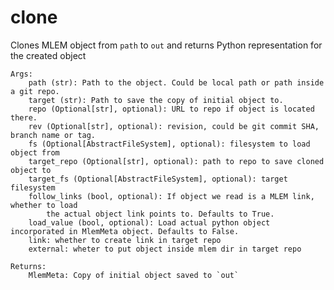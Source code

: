 # clone
Clones MLEM object from `path` to `out`
        and returns Python representation for the created object

    Args:
        path (str): Path to the object. Could be local path or path inside a git repo.
        target (str): Path to save the copy of initial object to.
        repo (Optional[str], optional): URL to repo if object is located there.
        rev (Optional[str], optional): revision, could be git commit SHA, branch name or tag.
        fs (Optional[AbstractFileSystem], optional): filesystem to load object from
        target_repo (Optional[str], optional): path to repo to save cloned object to
        target_fs (Optional[AbstractFileSystem], optional): target filesystem
        follow_links (bool, optional): If object we read is a MLEM link, whether to load
            the actual object link points to. Defaults to True.
        load_value (bool, optional): Load actual python object incorporated in MlemMeta object. Defaults to False.
        link: whether to create link in target repo
        external: wheter to put object inside mlem dir in target repo

    Returns:
        MlemMeta: Copy of initial object saved to `out`
    